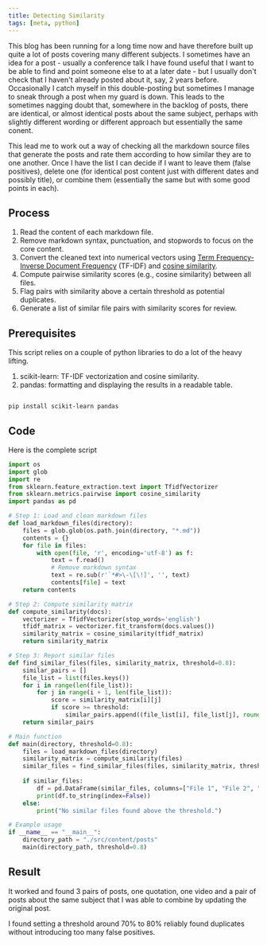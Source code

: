 ```yaml
---
title: Detecting Similarity
tags: [meta, python]
---
```


This blog has been running for a long time now and have therefore built up quite a lot of posts covering many different subjects. I sometimes have an 
idea for a post - usually a conference talk I have found useful that I want to be able to find and point someone else to at a later date - but I usually 
don't check that I haven't already posted about it, say, 2 years before. Occasionally I catch myself in this double-posting but sometimes I manage to 
sneak through a post when my guard is down. This leads to the sometimes nagging doubt that, somewhere in the backlog of posts, there are identical, or 
almost identical posts about the same subject, perhaps with slightly different wording or different approach but essentially the same conent.

This lead me to work out a way of checking all the markdown source files that generate the posts and rate them according to how similar they are to one another. 
Once I have the list I can decide if I want to leave them (false positives), delete one (for identical post content just with different dates and possibly title),
or combine them (essentially the same but with some good points in each).

## Process 

1. Read the content of each markdown file.
1. Remove markdown syntax, punctuation, and stopwords to focus on the core content.
1. Convert the cleaned text into numerical vectors using <a href="https://en.wikipedia.org/wiki/Tf%E2%80%93idf">Term Frequency-Inverse Document Frequency</a> (TF-IDF) and <a href="https://en.wikipedia.org/wiki/Cosine_similarity">cosine similarity</a>.
1. Compute pairwise similarity scores (e.g., cosine similarity) between all files.
1. Flag pairs with similarity above a certain threshold as potential duplicates.
1. Generate a list of similar file pairs with similarity scores for review.

## Prerequisites

This script relies on a couple of python libraries to do a lot of the heavy lifting.

1. scikit-learn: TF-IDF vectorization and cosine similarity.
1. pandas: formatting and displaying the results in a readable table.

```shell

pip install scikit-learn pandas

```


## Code

Here is the complete script

```python
import os
import glob
import re
from sklearn.feature_extraction.text import TfidfVectorizer
from sklearn.metrics.pairwise import cosine_similarity
import pandas as pd

# Step 1: Load and clean markdown files
def load_markdown_files(directory):
    files = glob.glob(os.path.join(directory, "*.md"))
    contents = {}
    for file in files:
        with open(file, 'r', encoding='utf-8') as f:
            text = f.read()
            # Remove markdown syntax
            text = re.sub(r'`*#>\-\[\!]', '', text)
            contents[file] = text
    return contents

# Step 2: Compute similarity matrix
def compute_similarity(docs):
    vectorizer = TfidfVectorizer(stop_words='english')
    tfidf_matrix = vectorizer.fit_transform(docs.values())
    similarity_matrix = cosine_similarity(tfidf_matrix)
    return similarity_matrix

# Step 3: Report similar files
def find_similar_files(files, similarity_matrix, threshold=0.8):
    similar_pairs = []
    file_list = list(files.keys())
    for i in range(len(file_list)):
        for j in range(i + 1, len(file_list)):
            score = similarity_matrix[i][j]
            if score >= threshold:
                similar_pairs.append((file_list[i], file_list[j], round(score, 3)))
    return similar_pairs

# Main function
def main(directory, threshold=0.8):
    files = load_markdown_files(directory)
    similarity_matrix = compute_similarity(files)
    similar_files = find_similar_files(files, similarity_matrix, threshold)
    
    if similar_files:
        df = pd.DataFrame(similar_files, columns=["File 1", "File 2", "Similarity"])
        print(df.to_string(index=False))
    else:
        print("No similar files found above the threshold.")

# Example usage
if __name__ == "__main__":
    directory_path = "./src/content/posts"
    main(directory_path, threshold=0.8)

```

## Result 

It worked and found 3 pairs of posts, one quotation, one video and a pair of posts about the same subject that I was able to combine by 
updating the original post. 

I found setting a threshold around 70% to 80% reliably found duplicates without introducing too many false positives.

